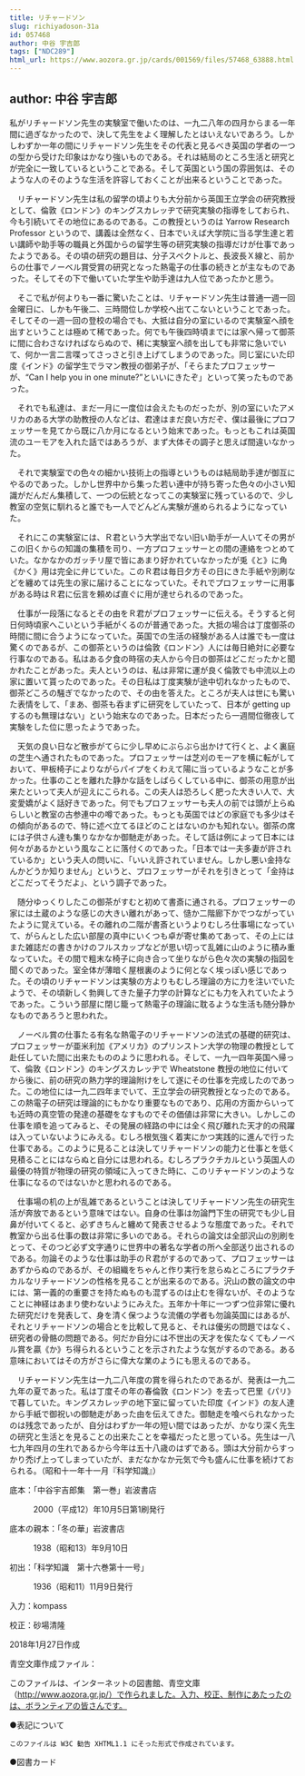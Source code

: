 ```yaml
---
title: リチャードソン
slug: richiyadoson-31a
id: 057468
author: 中谷 宇吉郎
tags: ["NDC289"]
html_url: https://www.aozora.gr.jp/cards/001569/files/57468_63888.html
---
```


## author: 中谷 宇吉郎

私がリチャードソン先生の実験室で働いたのは、一九二八年の四月からまる一年間に過ぎなかったので、決して先生をよく理解したとはいえないであろう。しかしわずか一年の間にリチャードソン先生をその代表と見るべき英国の学者の一つの型から受けた印象はかなり強いものである。それは結局のところ生活と研究とが完全に一致しているということである。そして英国という国の雰囲気は、そのような人のそのような生活を許容しておくことが出来るということであった。

　リチャードソン先生は私の留学の頃よりも大分前から英国王立学会の研究教授として、倫敦《ロンドン》のキングスカレッヂで研究実験の指導をしておられ、今も引続いてその地位にあるのである。この教授というのは Yarrow Research Professor というので、講義は全然なく、日本でいえば大学院に当る学生達と若い講師や助手等の職員と外国からの留学生等の研究実験の指導だけが仕事であったようである。その頃の研究の題目は、分子スペクトルと、長波長Ｘ線と、前からの仕事でノーベル賞受賞の研究となった熱電子の仕事の続きとが主なものであった。そしてその下で働いていた学生や助手達は九人位であったかと思う。

　そこで私が何よりも一番に驚いたことは、リチャードソン先生は普通一週一回金曜日に、しかも午後二、三時間位しか学校へ出てこないということであった。そしてその一週一回の登校の場合でも、大抵は自分の室にいるので実験室へ顔を出すということは極めて稀であった。何でも午後四時頃までには家へ帰って御茶に間に合わさなければならぬので、稀に実験室へ顔を出しても非常に急いでいて、何か一言二言喋ってさっさと引き上げてしまうのであった。同じ室にいた印度《インド》の留学生でラマン教授の御弟子が、「そらまたプロフェッサーが、“Can I help you in one minute?”といいにきたぞ」といって笑ったものであった。

　それでも私達は、まだ一月に一度位は会えたものだったが、別の室にいたアメリカのある大学の助教授の人などは、君達はまだ良い方だぞ、僕は最後にプロフェッサーを見てから既に八か月になるという始末であった。もっともこれは英国流のユーモアを入れた話ではあろうが、まず大体その調子と思えば間違いなかった。

　それで実験室での色々の細かい技術上の指導というものは結局助手達が御互にやるのであった。しかし世界中から集った若い連中が持ち寄った色々の小さい知識がだんだん集積して、一つの伝統となってこの実験室に残っているので、少し教室の空気に馴れると誰でも一人でどんどん実験が進められるようになっていた。

　それにこの実験室には、Ｒ君という大学出でない旧い助手が一人いてその男がこの旧くからの知識の集積を司り、一方プロフェッサーとの間の連絡をつとめていた。なかなかのガッチリ屋で皆にあまり好かれていなかったが兎《と》に角《かく》用は完全に弁じていた。このＲ君は毎日夕方その日にきた手紙や別刷などを纏めては先生の家に届けることになっていた。それでプロフェッサーに用事がある時はＲ君に伝言を頼めば直ぐに用が達せられるのであった。

　仕事が一段落になるとその由をＲ君がプロフェッサーに伝える。そうすると何日何時頃家へこいという手紙がくるのが普通であった。大抵の場合は丁度御茶の時間に間に合うようになっていた。英国での生活の経験がある人は誰でも一度は驚くのであるが、この御茶というのは倫敦《ロンドン》人には毎日絶対に必要な行事なのである。私はある夕食の時宿の夫人から今日の御茶はどこだったかと聞かれたことがあった。夫人というのは、私は非常に運が良く倫敦でも中流以上の家に置いて貰ったのであった。その日私は丁度実験が途中切れなかったもので、御茶どころの騒ぎでなかったので、その由を答えた。ところが夫人は世にも驚いた表情をして、「まあ、御茶も呑まずに研究をしていたって、日本が getting up するのも無理はない」という始末なのであった。日本だったら一週間位徹夜して実験をした位に思ったようであった。

　天気の良い日など散歩がてらに少し早めにぶらぶら出かけて行くと、よく裏庭の芝生へ通されたものであった。プロフェッサーは芝刈のモーアを横に転がしておいて、甲板椅子によりながらパイプをくわえて陽に当っているようなことが多かった。仕事のことを離れた静かな話をしばらくしている中に、御茶の用意が出来たといって夫人が迎えにこられる。この夫人は恐ろしく肥った大きい人で、大変愛嬌がよく話好きであった。何でもプロフェッサーも夫人の前では頭が上らぬらしいと教室の古参連中の噂であった。もっとも英国ではどの家庭でも多少はその傾向があるので、特に述べ立てるほどのことはないのかも知れない。御茶の席には子供さん達も集りなかなか御馳走があった。そして話は例によって日本には何々があるかという風なことに落付くのであった。「日本では一夫多妻が許されているか」という夫人の問いに、「いいえ許されていません。しかし悪い金持なんかどうか知りません」というと、プロフェッサーがそれを引きとって「金持はどこだってそうだよ」、という調子であった。

　随分ゆっくりしたこの御茶がすむと初めて書斎に通される。プロフェッサーの家には土蔵のような感じの大きい離れがあって、慥か二階廊下かでつながっていたように覚えている。その離れの二階が書斎というよりむしろ仕事場になっていて、がらんとした広い部屋の真中にいくつも卓が寄せ集めてあって、その上にはまた雑誌だの書きかけのフルスカップなどが思い切って乱雑に山のように積み重なっていた。その間で粗末な椅子に向き合って坐りながら色々次の実験の指図を聞くのであった。室全体が薄暗く屋根裏のように何となく埃っぽい感じであった。その頃のリチャードソンは実験の方よりもむしろ理論の方に力を注いでいたようで、その頃新しく勃興してきた量子力学の計算などにも力を入れていたようであった。こういう部屋に閉じ籠って熱電子の理論に耽るような生活も随分静かなものであろうと思われた。

　ノーベル賞の仕事たる有名な熱電子のリチャードソンの法式の基礎的研究は、プロフェッサーが亜米利加《アメリカ》のプリンストン大学の物理の教授として赴任していた間に出来たもののように思われる。そして、一九一四年英国へ帰って、倫敦《ロンドン》のキングスカレッヂで Wheatstone 教授の地位に付いてから後に、前の研究の熱力学的理論附けをして遂にその仕事を完成したのであった。この地位には一九二四年までいて、王立学会の研究教授となったのである。この熱電子の研究は理論的にもかなり重要なものであり、応用の方面からいっても近時の真空管の発達の基礎をなすものでその価値は非常に大きい。しかしこの仕事を順を追ってみると、その発展の経路の中には全く飛び離れた天才的の飛躍は入っていないようにみえる。むしろ根気強く着実にかつ実践的に進んで行った仕事である。このように見ることは決してリチャードソンの能力と仕事とを低く見積ることにはならぬと自分には思われる。むしろプラクチカルという英国人の最優の特質が物理の研究の領域に入ってきた時に、このリチャードソンのような仕事になるのではないかと思われるのである。

　仕事場の机の上が乱雑であるということは決してリチャードソン先生の研究生活が奔放であるという意味ではない。自身の仕事は勿論門下生の研究でも少し目鼻が付いてくると、必ずきちんと纏めて発表させるような態度であった。それで教室から出る仕事の数は非常に多いのである。それらの論文は全部沢山の別刷をとって、そのつど必ず文字通りに世界中の著名な学者の所へ全部送り出されるのである。勿論そのような仕事は助手のＲ君がするのであって、プロフェッサーはあずからぬのであるが、その組織をちゃんと作り実行を怠らぬところにプラクチカルなリチャードソンの性格を見ることが出来るのである。沢山の数の論文の中には、第一義的の重要さを持たぬものも混ずるのは止むを得ないが、そのようなことに神経はあまり使わないようにみえた。五年か十年に一つずつ位非常に優れた研究だけを発表して、身を清く保つような流儀の学者も勿論英国にはあるが、それとリチャードソンの場合とを比較して見ると、それは優劣の問題ではなく、研究者の骨骼の問題である。何だか自分には不世出の天才を俟たなくてもノーベル賞を贏《か》ち得られるということを示されたような気がするのである。ある意味においてはその方がさらに偉大な業のようにも思えるのである。

　リチャードソン先生は一九二八年度の賞を得られたのであるが、発表は一九二九年の夏であった。私は丁度その年の春倫敦《ロンドン》を去って巴里《パリ》で暮していた。キングスカレッヂの地下室に留っていた印度《インド》の友人達から手紙で御祝いの御馳走があった由を伝えてきた。御馳走を喰べられなかったのは残念であったが、自分はわずか一年の短い間ではあったが、かなり深く先生の研究と生活とを見ることの出来たことを幸福だったと思っている。先生は一八七九年四月の生れであるから今年は五十八歳のはずである。頭は大分前からすっかり禿げ上ってしまっていたが、まだなかなか元気で今も盛んに仕事を続けておられる。（昭和十一年十一月『科学知識』）













底本：「中谷宇吉郎集　第一巻」岩波書店

　　　2000（平成12）年10月5日第1刷発行

底本の親本：「冬の華」岩波書店

　　　1938（昭和13）年9月10日

初出：「科学知識　第十六巻第十一号」

　　　1936（昭和11）11月9日発行

入力：kompass

校正：砂場清隆

2018年1月27日作成

青空文庫作成ファイル：

このファイルは、インターネットの図書館、青空文庫（http://www.aozora.gr.jp/）で作られました。入力、校正、制作にあたったのは、ボランティアの皆さんです。











●表記について


	このファイルは W3C 勧告 XHTML1.1 にそった形式で作成されています。







●図書カード